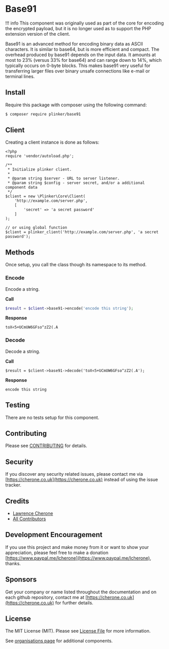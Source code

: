# Base91

!!! info
    This component was originally used as part of the core for encoding the encrypted payload, but it is no longer used as to support the PHP extension version of the client.

Base91 is an advanced method for encoding binary data as ASCII characters. 
It is similar to base64, but is more efficient and compact. 
The overhead produced by base91 depends on the input data. It amounts at 
most to 23% (versus 33% for base64) and can range down to 14%, which typically 
occurs on 0-byte blocks. This makes base91 very useful for transferring larger 
files over binary unsafe connections like e-mail or terminal lines.


## Install

Require this package with composer using the following command:

``` bash
$ composer require plinker/base91
```

## Client

Creating a client instance is done as follows:


    <?php
    require 'vendor/autoload.php';

    /**
     * Initialize plinker client.
     *
     * @param string $server - URL to server listener.
     * @param string $config - server secret, and/or a additional component data
     */
    $client = new \Plinker\Core\Client(
        'http://example.com/server.php',
        [
            'secret' => 'a secret password'
        ]
    );
    
    // or using global function
    $client = plinker_client('http://example.com/server.php', 'a secret password');
   
 
## Methods

Once setup, you call the class though its namespace to its method.


### Encode

Encode a string.

**Call**


``` php
$result = $client->base91->encode('encode this string');
```

**Response**
``` text
toX<5+UCmUW6GFso^zZ2(.A
```

### Decode

Decode a string.

**Call**


```
$result = $client->base91->decode('toX<5+UCmUW6GFso^zZ2(.A');
```

**Response**
```
encode this string
```

## Testing

There are no tests setup for this component.

## Contributing

Please see [CONTRIBUTING](https://github.com/plinker-rpc/asterisk/blob/master/CONTRIBUTING) for details.

## Security

If you discover any security related issues, please contact me via [https://cherone.co.uk](https://cherone.co.uk) instead of using the issue tracker.

## Credits

- [Lawrence Cherone](https://github.com/lcherone)
- [All Contributors](https://github.com/plinker-rpc/asterisk/graphs/contributors)


## Development Encouragement

If you use this project and make money from it or want to show your appreciation,
please feel free to make a donation [https://www.paypal.me/lcherone](https://www.paypal.me/lcherone), thanks.

## Sponsors

Get your company or name listed throughout the documentation and on each github repository, contact me at [https://cherone.co.uk](https://cherone.co.uk) for further details.

## License

The MIT License (MIT). Please see [License File](https://github.com/plinker-rpc/asterisk/blob/master/LICENSE) for more information.

See [organisations page](https://github.com/plinker-rpc) for additional components.
